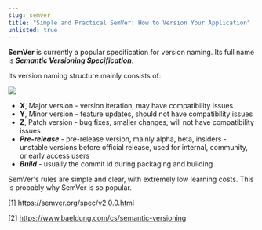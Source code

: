 ```yaml
---
slug: semver
title: "Simple and Practical SemVer: How to Version Your Application"
unlisted: true
---
```


**SemVer** is currently a popular specification for version naming. Its full name is ***Semantic Versioning Specification***.

Its version naming structure mainly consists of:

![](https://img.wukaipeng.com/2023/12/02-121838-fgspwF-69471449da064500ad3a1486302897e1.png)

- **X**, Major version - version iteration, may have compatibility issues
- **Y**, Minor version - feature updates, should not have compatibility issues
- **Z**, Patch version - bug fixes, smaller changes, will not have compatibility issues
- ***Pre-release*** - pre-release version, mainly alpha, beta, insiders - unstable versions before official release, used for internal, community, or early access users
- ***Build*** - usually the commit id during packaging and building

SemVer's rules are simple and clear, with extremely low learning costs. This is probably why SemVer is so popular.

[1] https://semver.org/spec/v2.0.0.html

[2] https://www.baeldung.com/cs/semantic-versioning
